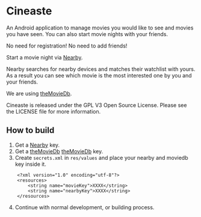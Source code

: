 # Cineaste

An Android application to manage movies you would like to see and movies you have seen.
You can also start movie nights with your friends.

No need for registration!
No need to add friends!

Start a movie night via [Nearby][nearbyLink].

Nearby searches for nearby devices and matches their watchlist with yours.
As a result you can see which movie is the most interested one by you and your friends.

We are using [theMovieDb][theMovieDb].

Cineaste is released under the GPL V3 Open Source License. Please see the LICENSE file for more information.

## How to build

1. Get a [Nearby][nearbyLink] key.
2. Get a [theMovieDb] [theMovieDb] key.
3. Create `secrets.xml` in `res/values` and place your nearby and moviedb key inside it.
```
    <?xml version="1.0" encoding="utf-8"?>
    <resources>
        <string name="movieKey">XXXX</string>
        <string name="nearbyKey">XXXX</string>
    </resources>
```
4. Continue with normal development, or building process.


[nearbyLink]: https://developers.google.com/nearby/messages/overview
[theMovieDb]: https://www.themoviedb.org/
